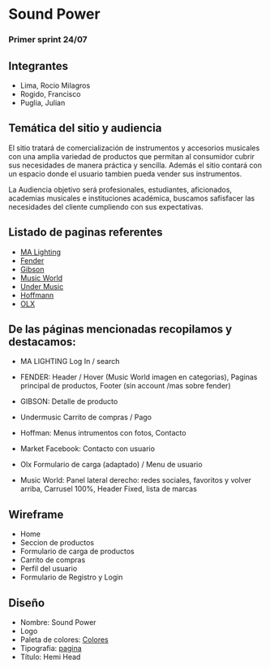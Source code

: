 # Sound Power
### Primer sprint 24/07
## Integrantes
* Lima, Rocio Milagros
* Rogido, Francisco
* Puglia, Julian
## Temática del sitio y audiencia
El sitio tratará de comercialización de instrumentos y accesorios musicales con una amplia variedad de productos que permitan al consumidor cubrir sus necesidades de manera práctica y sencilla. Además el sitio contará con un espacio donde el usuario tambien pueda vender sus instrumentos.


La Audiencia objetivo será profesionales, estudiantes, aficionados, academias musicales e instituciones académica, buscamos safisfacer las necesidades  del cliente cumpliendo con sus expectativas.
## Listado de paginas referentes
* [MA Lighting](https://www.malighting.com/)
* [Fender](https://shop.fender.com/es/intl/start)
* [Gibson](https://www.gibson.com/)
* [Music World](https://www.musicworld.cl/)
* [Under Music](http://www.undermusic.com.ar/web/)
* [Hoffmann](https://www.hoffmannmusica.com.ar/)
* [OLX](https://www.olx.com.ar/)

## De las páginas mencionadas recopilamos y destacamos:

* MA LIGHTING
Log In / search

* FENDER:
Header / Hover (Music World imagen en categorias), 
Paginas principal de productos, 
Footer (sin account /mas sobre fender)

* GIBSON:
Detalle de producto

* Undermusic
Carrito de compras / Pago

* Hoffman:
Menus intrumentos con fotos, 
Contacto

* Market Facebook:
Contacto con usuario

* Olx
Formulario de carga (adaptado) / Menu de usuario

* Music World:
Panel lateral derecho: redes sociales, favoritos y volver arriba,
Carrusel 100%, 
Header Fixed, 
lista de marcas

## Wireframe
- Home
- Seccion de productos
- Formulario de carga de productos
- Carrito de compras
- Perfil del usuario
- Formulario de Registro y Login
## Diseño
* Nombre: Sound Power
* Logo
* Paleta de colores: [Colores](https://colorhunt.co/palette/74172)
* Tipografia: [pagina](https://www.1001fonts.com/)
* Título: Hemi Head
